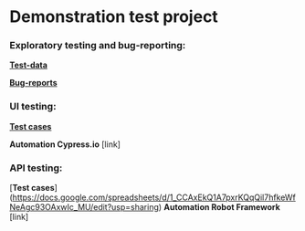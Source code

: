 # Demonstration test project

### Exploratory testing and bug-reporting:

[**Test-data**](https://docs.google.com/spreadsheets/d/1_CCAxEkQ1A7pxrKQqQil7hfkeWfNeAgc93OAxwIc_MU/edit?usp=sharing)

[**Bug-reports**](https://docs.google.com/spreadsheets/d/1_CCAxEkQ1A7pxrKQqQil7hfkeWfNeAgc93OAxwIc_MU/edit?usp=sharing)

### UI testing:

[**Test cases**](https://docs.google.com/spreadsheets/d/1_CCAxEkQ1A7pxrKQqQil7hfkeWfNeAgc93OAxwIc_MU/edit?usp=sharing)

**Automation Cypress.io** [link]

### API testing:
[**Test cases**] (https://docs.google.com/spreadsheets/d/1_CCAxEkQ1A7pxrKQqQil7hfkeWfNeAgc93OAxwIc_MU/edit?usp=sharing)
**Automation Robot Framework** [link]
	
